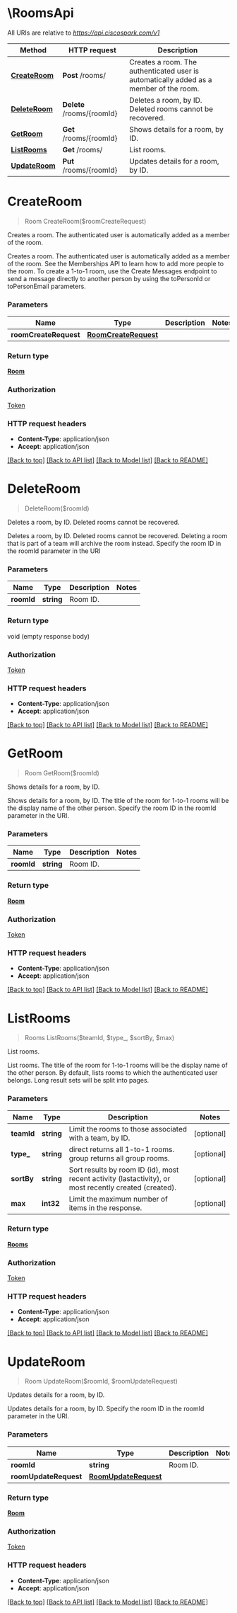 # \RoomsApi

All URIs are relative to *https://api.ciscospark.com/v1*

Method | HTTP request | Description
------------- | ------------- | -------------
[**CreateRoom**](RoomsApi.md#CreateRoom) | **Post** /rooms/ | Creates a room. The authenticated user is automatically added as a member of the room.
[**DeleteRoom**](RoomsApi.md#DeleteRoom) | **Delete** /rooms/{roomId} | Deletes a room, by ID. Deleted rooms cannot be recovered.
[**GetRoom**](RoomsApi.md#GetRoom) | **Get** /rooms/{roomId} | Shows details for a room, by ID.
[**ListRooms**](RoomsApi.md#ListRooms) | **Get** /rooms/ | List rooms.
[**UpdateRoom**](RoomsApi.md#UpdateRoom) | **Put** /rooms/{roomId} | Updates details for a room, by ID.


# **CreateRoom**
> Room CreateRoom($roomCreateRequest)

Creates a room. The authenticated user is automatically added as a member of the room.

Creates a room. The authenticated user is automatically added as a member of the room. See the Memberships API to learn how to add more people to the room. To create a 1-to-1 room, use the Create Messages endpoint to send a message directly to another person by using the toPersonId or toPersonEmail parameters. 


### Parameters

Name | Type | Description  | Notes
------------- | ------------- | ------------- | -------------
 **roomCreateRequest** | [**RoomCreateRequest**](RoomCreateRequest.md)|  | 

### Return type

[**Room**](Room.md)

### Authorization

[Token](../README.md#Token)

### HTTP request headers

 - **Content-Type**: application/json
 - **Accept**: application/json

[[Back to top]](#) [[Back to API list]](../README.md#documentation-for-api-endpoints) [[Back to Model list]](../README.md#documentation-for-models) [[Back to README]](../README.md)

# **DeleteRoom**
> DeleteRoom($roomId)

Deletes a room, by ID. Deleted rooms cannot be recovered.

Deletes a room, by ID. Deleted rooms cannot be recovered. Deleting a room that is part of a team will archive the room instead. Specify the room ID in the roomId parameter in the URI 


### Parameters

Name | Type | Description  | Notes
------------- | ------------- | ------------- | -------------
 **roomId** | **string**| Room ID. | 

### Return type

void (empty response body)

### Authorization

[Token](../README.md#Token)

### HTTP request headers

 - **Content-Type**: application/json
 - **Accept**: application/json

[[Back to top]](#) [[Back to API list]](../README.md#documentation-for-api-endpoints) [[Back to Model list]](../README.md#documentation-for-models) [[Back to README]](../README.md)

# **GetRoom**
> Room GetRoom($roomId)

Shows details for a room, by ID.

Shows details for a room, by ID. The title of the room for 1-to-1 rooms will be the display name of the other person. Specify the room ID in the roomId parameter in the URI. 


### Parameters

Name | Type | Description  | Notes
------------- | ------------- | ------------- | -------------
 **roomId** | **string**| Room ID. | 

### Return type

[**Room**](Room.md)

### Authorization

[Token](../README.md#Token)

### HTTP request headers

 - **Content-Type**: application/json
 - **Accept**: application/json

[[Back to top]](#) [[Back to API list]](../README.md#documentation-for-api-endpoints) [[Back to Model list]](../README.md#documentation-for-models) [[Back to README]](../README.md)

# **ListRooms**
> Rooms ListRooms($teamId, $type_, $sortBy, $max)

List rooms.

List rooms. The title of the room for 1-to-1 rooms will be the display name of the other person. By default, lists rooms to which the authenticated user belongs. Long result sets will be split into pages. 


### Parameters

Name | Type | Description  | Notes
------------- | ------------- | ------------- | -------------
 **teamId** | **string**| Limit the rooms to those associated with a team, by ID. | [optional] 
 **type_** | **string**| direct returns all 1-to-1 rooms. group returns all group rooms. | [optional] 
 **sortBy** | **string**| Sort results by room ID (id), most recent activity (lastactivity), or most recently created (created). | [optional] 
 **max** | **int32**| Limit the maximum number of items in the response. | [optional] 

### Return type

[**Rooms**](Rooms.md)

### Authorization

[Token](../README.md#Token)

### HTTP request headers

 - **Content-Type**: application/json
 - **Accept**: application/json

[[Back to top]](#) [[Back to API list]](../README.md#documentation-for-api-endpoints) [[Back to Model list]](../README.md#documentation-for-models) [[Back to README]](../README.md)

# **UpdateRoom**
> Room UpdateRoom($roomId, $roomUpdateRequest)

Updates details for a room, by ID.

Updates details for a room, by ID. Specify the room ID in the roomId parameter in the URI. 


### Parameters

Name | Type | Description  | Notes
------------- | ------------- | ------------- | -------------
 **roomId** | **string**| Room ID. | 
 **roomUpdateRequest** | [**RoomUpdateRequest**](RoomUpdateRequest.md)|  | 

### Return type

[**Room**](Room.md)

### Authorization

[Token](../README.md#Token)

### HTTP request headers

 - **Content-Type**: application/json
 - **Accept**: application/json

[[Back to top]](#) [[Back to API list]](../README.md#documentation-for-api-endpoints) [[Back to Model list]](../README.md#documentation-for-models) [[Back to README]](../README.md)

